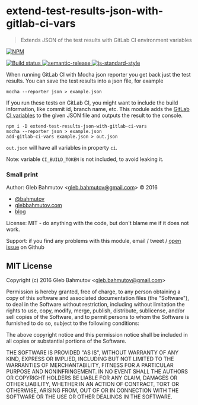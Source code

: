 # extend-test-results-json-with-gitlab-ci-vars

> Extends JSON of the test results with GitLab CI environment variables

[![NPM][npm-icon] ][npm-url]

[![Build status][ci-image] ][ci-url]
[![semantic-release][semantic-image] ][semantic-url]
[![js-standard-style][standard-image]][standard-url]

When running GitLab CI with Mocha json reporter you get back just the test results.
You can save the test results into a json file, for example

```
mocha --reporter json > example.json
```

If you run these tests on GitLab CI, you might want to include the build information,
like commit id, branch name, etc. This module adds the 
[GitLab CI variables](http://docs.gitlab.com/ce/ci/variables/README.html) to the given JSON
file and outputs the result to the console.

```
npm i -D extend-test-results-json-with-gitlab-ci-vars
mocha --reporter json > example.json
add-gitlab-ci-vars example.json > out.json
```

`out.json` will have all variables in property `ci`.

Note: variable `CI_BUILD_TOKEN` is not included, to avoid leaking it.

### Small print

Author: Gleb Bahmutov &lt;gleb.bahmutov@gmail.com&gt; &copy; 2016


* [@bahmutov](https://twitter.com/bahmutov)
* [glebbahmutov.com](http://glebbahmutov.com)
* [blog](http://glebbahmutov.com/blog)


License: MIT - do anything with the code, but don't blame me if it does not work.

Support: if you find any problems with this module, email / tweet /
[open issue](https://github.com/bahmutov/extend-test-results-json-with-gitlab-ci-vars/issues) on Github

## MIT License

Copyright (c) 2016 Gleb Bahmutov &lt;gleb.bahmutov@gmail.com&gt;

Permission is hereby granted, free of charge, to any person
obtaining a copy of this software and associated documentation
files (the "Software"), to deal in the Software without
restriction, including without limitation the rights to use,
copy, modify, merge, publish, distribute, sublicense, and/or sell
copies of the Software, and to permit persons to whom the
Software is furnished to do so, subject to the following
conditions:

The above copyright notice and this permission notice shall be
included in all copies or substantial portions of the Software.

THE SOFTWARE IS PROVIDED "AS IS", WITHOUT WARRANTY OF ANY KIND,
EXPRESS OR IMPLIED, INCLUDING BUT NOT LIMITED TO THE WARRANTIES
OF MERCHANTABILITY, FITNESS FOR A PARTICULAR PURPOSE AND
NONINFRINGEMENT. IN NO EVENT SHALL THE AUTHORS OR COPYRIGHT
HOLDERS BE LIABLE FOR ANY CLAIM, DAMAGES OR OTHER LIABILITY,
WHETHER IN AN ACTION OF CONTRACT, TORT OR OTHERWISE, ARISING
FROM, OUT OF OR IN CONNECTION WITH THE SOFTWARE OR THE USE OR
OTHER DEALINGS IN THE SOFTWARE.

[npm-icon]: https://nodei.co/npm/extend-test-results-json-with-gitlab-ci-vars.svg?downloads=true
[npm-url]: https://npmjs.org/package/extend-test-results-json-with-gitlab-ci-vars
[ci-image]: https://travis-ci.org/bahmutov/extend-test-results-json-with-gitlab-ci-vars.svg?branch=master
[ci-url]: https://travis-ci.org/bahmutov/extend-test-results-json-with-gitlab-ci-vars
[semantic-image]: https://img.shields.io/badge/%20%20%F0%9F%93%A6%F0%9F%9A%80-semantic--release-e10079.svg
[semantic-url]: https://github.com/semantic-release/semantic-release
[standard-image]: https://img.shields.io/badge/code%20style-standard-brightgreen.svg
[standard-url]: http://standardjs.com/
